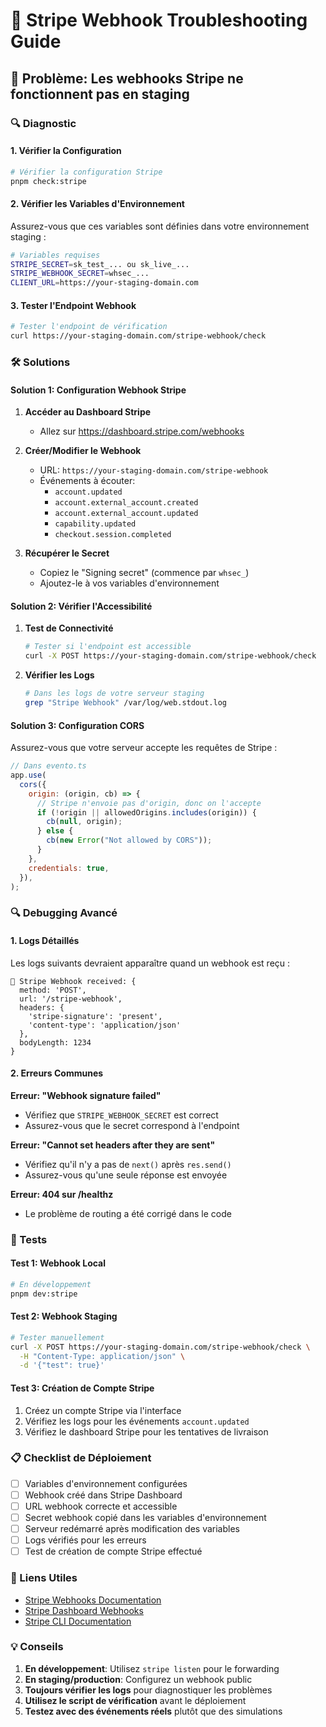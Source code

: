# 🔧 Stripe Webhook Troubleshooting Guide

## 🚨 Problème: Les webhooks Stripe ne fonctionnent pas en staging

### 🔍 Diagnostic

#### 1. Vérifier la Configuration

```bash
# Vérifier la configuration Stripe
pnpm check:stripe
```

#### 2. Vérifier les Variables d'Environnement

Assurez-vous que ces variables sont définies dans votre environnement staging :

```bash
# Variables requises
STRIPE_SECRET=sk_test_... ou sk_live_...
STRIPE_WEBHOOK_SECRET=whsec_...
CLIENT_URL=https://your-staging-domain.com
```

#### 3. Tester l'Endpoint Webhook

```bash
# Tester l'endpoint de vérification
curl https://your-staging-domain.com/stripe-webhook/check
```

### 🛠️ Solutions

#### Solution 1: Configuration Webhook Stripe

1. **Accéder au Dashboard Stripe**

   - Allez sur https://dashboard.stripe.com/webhooks

2. **Créer/Modifier le Webhook**

   - URL: `https://your-staging-domain.com/stripe-webhook`
   - Événements à écouter:
     - `account.updated`
     - `account.external_account.created`
     - `account.external_account.updated`
     - `capability.updated`
     - `checkout.session.completed`

3. **Récupérer le Secret**
   - Copiez le "Signing secret" (commence par `whsec_`)
   - Ajoutez-le à vos variables d'environnement

#### Solution 2: Vérifier l'Accessibilité

1. **Test de Connectivité**

   ```bash
   # Tester si l'endpoint est accessible
   curl -X POST https://your-staging-domain.com/stripe-webhook/check
   ```

2. **Vérifier les Logs**
   ```bash
   # Dans les logs de votre serveur staging
   grep "Stripe Webhook" /var/log/web.stdout.log
   ```

#### Solution 3: Configuration CORS

Assurez-vous que votre serveur accepte les requêtes de Stripe :

```javascript
// Dans evento.ts
app.use(
  cors({
    origin: (origin, cb) => {
      // Stripe n'envoie pas d'origin, donc on l'accepte
      if (!origin || allowedOrigins.includes(origin)) {
        cb(null, origin);
      } else {
        cb(new Error("Not allowed by CORS"));
      }
    },
    credentials: true,
  }),
);
```

### 🔍 Debugging Avancé

#### 1. Logs Détaillés

Les logs suivants devraient apparaître quand un webhook est reçu :

```
📡 Stripe Webhook received: {
  method: 'POST',
  url: '/stripe-webhook',
  headers: {
    'stripe-signature': 'present',
    'content-type': 'application/json'
  },
  bodyLength: 1234
}
```

#### 2. Erreurs Communes

**Erreur: "Webhook signature failed"**

- Vérifiez que `STRIPE_WEBHOOK_SECRET` est correct
- Assurez-vous que le secret correspond à l'endpoint

**Erreur: "Cannot set headers after they are sent"**

- Vérifiez qu'il n'y a pas de `next()` après `res.send()`
- Assurez-vous qu'une seule réponse est envoyée

**Erreur: 404 sur /healthz**

- Le problème de routing a été corrigé dans le code

### 🧪 Tests

#### Test 1: Webhook Local

```bash
# En développement
pnpm dev:stripe
```

#### Test 2: Webhook Staging

```bash
# Tester manuellement
curl -X POST https://your-staging-domain.com/stripe-webhook/check \
  -H "Content-Type: application/json" \
  -d '{"test": true}'
```

#### Test 3: Création de Compte Stripe

1. Créez un compte Stripe via l'interface
2. Vérifiez les logs pour les événements `account.updated`
3. Vérifiez le dashboard Stripe pour les tentatives de livraison

### 📋 Checklist de Déploiement

- [ ] Variables d'environnement configurées
- [ ] Webhook créé dans Stripe Dashboard
- [ ] URL webhook correcte et accessible
- [ ] Secret webhook copié dans les variables d'environnement
- [ ] Serveur redémarré après modification des variables
- [ ] Logs vérifiés pour les erreurs
- [ ] Test de création de compte Stripe effectué

### 🔗 Liens Utiles

- [Stripe Webhooks Documentation](https://stripe.com/docs/webhooks)
- [Stripe Dashboard Webhooks](https://dashboard.stripe.com/webhooks)
- [Stripe CLI Documentation](https://stripe.com/docs/stripe-cli)

### 💡 Conseils

1. **En développement**: Utilisez `stripe listen` pour le forwarding
2. **En staging/production**: Configurez un webhook public
3. **Toujours vérifier les logs** pour diagnostiquer les problèmes
4. **Utilisez le script de vérification** avant le déploiement
5. **Testez avec des événements réels** plutôt que des simulations
